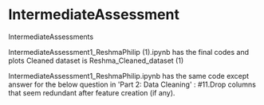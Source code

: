 # IntermediateAssessment
IntermediateAssessments


IntermediateAssessment1_ReshmaPhilip (1).ipynb has the final codes and plots
Cleaned dataset is Reshma_Cleaned_dataset (1)

IntermediateAssessment1_ReshmaPhilip.ipynb has the same code except answer for the below question in 'Part 2: Data Cleaning' :
#11.Drop columns that seem redundant after feature creation (if any). 


